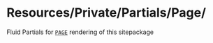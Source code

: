 # Resources/Private/Partials/Page/

Fluid Partials for [`PAGE`](../../../../Configuration/Sets/Sitepackage/Setup/page.typoscript) rendering of this sitepackage
